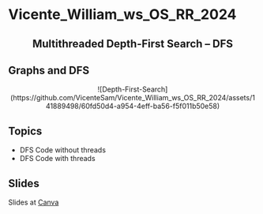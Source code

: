 # Vicente_William_ws_OS_RR_2024
## <p align="center"> Multithreaded Depth-First Search – DFS </p>

## Graphs and DFS
<p align="center">
      ![Depth-First-Search](https://github.com/VicenteSam/Vicente_William_ws_OS_RR_2024/assets/141889498/60fd50d4-a954-4eff-ba56-f5f011b50e58)
</p>

## Topics
+ DFS Code without threads
+ DFS Code with threads

## Slides
Slides at [Canva](https://www.canva.com/design/DAGCbyRwCXE/pQlTWQG53VEDiOLKwLQaug/edit?utm_content=DAGCbyRwCXE&utm_campaign=designshare&utm_medium=link2&utm_source=sharebutton)

